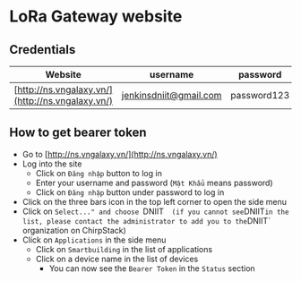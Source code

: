 # LoRa Gateway website

## Credentials 

| Website                                           | username               | password    |
|---------------------------------------------------|------------------------|-------------|
| [http://ns.vngalaxy.vn/](http://ns.vngalaxy.vn/)  | jenkinsdniit@gmail.com | password123 |

## How to get bearer token

- Go to [http://ns.vngalaxy.vn/](http://ns.vngalaxy.vn/)
- Log into the site 
  - Click on `Đăng nhập` button to log in
  - Enter your username and password (`Mật Khẩu` means password)
  - Click on `Đăng nhập` button under password to log in
- Click on the three bars icon in the top left corner to open the side menu 
- Click on `Select..." and choose `DNIIT`  
  (if you cannot see `DNIIT` in the list, please contact the administrator to add you to the `DNIIT` organization on ChirpStack)
- Click on `Applications` in the side menu 
  - Click on `Smartbuilding` in the list of applications
  - Click on a device name in the list of devices
    - You can now see the `Bearer Token` in the `Status` section
